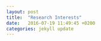 ```yaml
---
layout:	post
title:	"Research Interests"
date:	2016-07-19 11:49:45 +0200
categories:	jekyll update
---
```


